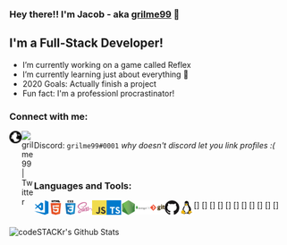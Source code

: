 ### Hey there!! I'm Jacob - aka [grilme99](https://devforum.roblox.com/u/grilme99/summary) 👋

## I'm a Full-Stack Developer!
- I’m currently working on a game called Reflex
- I’m currently learning just about everything 🤣
- 2020 Goals: Actually finish a project
- Fun fact: I'm a professionl procrastinator!

### Connect with me:

[<img align="left" alt="grilme99" width="22px" src="https://raw.githubusercontent.com/iconic/open-iconic/master/svg/globe.svg" />](https://devforum.roblox.com/u/grilme99/summary)
[<img align="left" alt="grilme99 | Twitter" width="22px" src="https://cdn.jsdelivr.net/npm/simple-icons@v3/icons/twitter.svg" />](https://twitter.com/grilme99)
<br>
Discord: `grilme99#0001` *why doesn't discord let you link profiles :(*

<br />

### Languages and Tools:

[<img align="left" alt="Visual Studio Code" width="26px" src="https://raw.githubusercontent.com/github/explore/80688e429a7d4ef2fca1e82350fe8e3517d3494d/topics/visual-studio-code/visual-studio-code.png" />]
[<img align="left" alt="HTML5" width="26px" src="https://raw.githubusercontent.com/github/explore/80688e429a7d4ef2fca1e82350fe8e3517d3494d/topics/html/html.png" />]
[<img align="left" alt="CSS3" width="26px" src="https://raw.githubusercontent.com/github/explore/80688e429a7d4ef2fca1e82350fe8e3517d3494d/topics/css/css.png" />]
[<img align="left" alt="Sass" width="26px" src="https://raw.githubusercontent.com/github/explore/80688e429a7d4ef2fca1e82350fe8e3517d3494d/topics/sass/sass.png" />]
[<img align="left" alt="JavaScript" width="26px" src="https://raw.githubusercontent.com/github/explore/80688e429a7d4ef2fca1e82350fe8e3517d3494d/topics/javascript/javascript.png" />]
[<img align="left" alt="TypeScript" width="26px" src="https://raw.githubusercontent.com/github/explore/80688e429a7d4ef2fca1e82350fe8e3517d3494d/topics/typescript/typescript.png" />]
[<img align="left" alt="Node.js" width="26px" src="https://raw.githubusercontent.com/github/explore/80688e429a7d4ef2fca1e82350fe8e3517d3494d/topics/nodejs/nodejs.png" />]
[<img align="left" alt="MongoDB" width="26px" src="https://raw.githubusercontent.com/github/explore/80688e429a7d4ef2fca1e82350fe8e3517d3494d/topics/mongodb/mongodb.png" />]
[<img align="left" alt="Git" width="26px" src="https://raw.githubusercontent.com/github/explore/80688e429a7d4ef2fca1e82350fe8e3517d3494d/topics/git/git.png" />]
[<img align="left" alt="GitHub" width="26px" src="https://raw.githubusercontent.com/github/explore/78df643247d429f6cc873026c0622819ad797942/topics/github/github.png" />]
[<img align="left" alt="Linux" width="26px" src="https://raw.githubusercontent.com/github/explore/78df643247d429f6cc873026c0622819ad797942/topics/linux/linux.png" />]

<br />

<img align="left" alt="codeSTACKr's Github Stats" src="https://github-readme-stats.vercel.app/api?username=grilme99&show_icons=true&hide_border=true" />

[website]: https://devforum.roblox.com/u/grilme99/summary
[twitter]: https://twitter.com/grilme99
